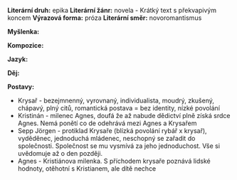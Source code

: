 **Literární druh:** epika
**Literární žánr:** novela - Krátký text s překvapivým koncem
**Výrazová forma:** próza
**Literární směr:** novoromantismus

**Myšlenka:** 

**Kompozice:** 

**Jazyk:**

**Děj:** 

**Postavy:**
- Krysař - bezejmnenný,  vyrovnaný, individualista, moudrý, zkušený, chápavý, plný citů, romantická postava = bez identity, nízké povolání
- Kristinán - milenec Agnes, doufá že až nabude dědictví plně získá srdce Agnes. Nemá ponětí co de odehrává mezi Agnes a Krysařem
- Sepp Jörgen - protiklad Krysaře (blízká povolání rybář x krysař), vyděděnec, jednoduchá mládenec, neschopný se zařadit do společnosti. Společnost se mu vysmívá za jeho jednoduchost. Vše si uvědomuje až o den později.
- Agnes - Kristiánova milenka. S příchodem krysaře poznává lidské hodnoty, otěhotní s Kristianem, ale dítě nechce